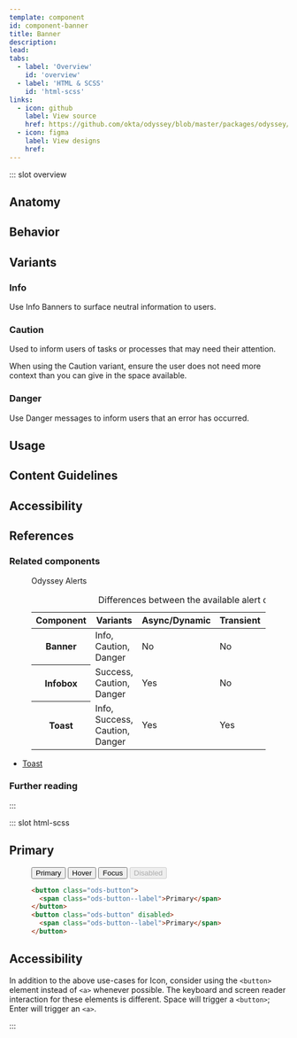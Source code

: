 ```yaml
---
template: component
id: component-banner
title: Banner
description:
lead:
tabs:
  - label: 'Overview'
    id: 'overview'
  - label: 'HTML & SCSS'
    id: 'html-scss'
links:
  - icon: github
    label: View source
    href: https://github.com/okta/odyssey/blob/master/packages/odyssey/src/scss/components/_banner.scss
  - icon: figma
    label: View designs
    href:
---
```


::: slot overview

## Anatomy

## Behavior

## Variants

### Info

<Description>

Use Info Banners to surface neutral information to users.

</Description>

<Visual layout="wide" content="full">
  <template>
    <aside class="ods-banner is-ods-banner-info">
      <span class="ods-banner--icon">
        <OdsIcon icon="get-info"></OdsIcon>
      </span>
      <h1 class="ods-banner--title">New launch scheduled</h1>
      <p class="ods-banner--content">
        The mission to Sagitarius A has been set for January 7.
      </p>
      <section class="ods-banner--actions">
        <a href="#">View itinerary</a>
      </section>
      <button class="ods-banner--dismiss" aria-label="Dismiss banner"></button>
    </aside>
  </template>
</Visual>

<Visual layout="wide" content="full">
  <template>
    <aside class="ods-banner is-ods-banner-info">
      <span class="ods-banner--icon">
        <OdsIcon icon="get-info"></OdsIcon>
      </span>
      <p class="ods-banner--content">
        The mission to Sagitarius A has been set for January 7.
      </p>
      <section class="ods-banner--actions">
        <a href="#">View itinerary</a>
      </section>
      <button class="ods-banner--dismiss" aria-label="Dismiss banner"></button>
    </aside>
  </template>
</Visual>

<Visual layout="wide" content="full">
  <template>
    <aside class="ods-banner is-ods-banner-info">
      <span class="ods-banner--icon">
        <OdsIcon icon="get-info"></OdsIcon>
      </span>
      <h1 class="ods-banner--title">New launch scheduled</h1>
      <p class="ods-banner--content">
        The mission to Sagitarius A has been set for January 7.
      </p>
      <section class="ods-banner--actions">
        <a href="#">View itinerary</a>
      </section>
    </aside>
  </template>
</Visual>

<Visual layout="wide" content="full">
  <template>
    <aside class="ods-banner is-ods-banner-info">
      <span class="ods-banner--icon">
        <OdsIcon icon="get-info"></OdsIcon>
      </span>
      <p class="ods-banner--content">
        The mission to Sagitarius A has been set for January 7.
      </p>
      <section class="ods-banner--actions">
        <a href="#">View itinerary</a>
      </section>
    </aside>
  </template>
</Visual>

### Caution

<Description>

Used to inform users of tasks or processes that may need their attention.

When using the Caution variant, ensure the user does not need more context than you can give in the space available.

</Description>

<Visual layout="wide" content="full">
  <template>
    <aside class="ods-banner is-ods-banner-caution is-ods-banner-dismissable">
      <span class="ods-banner--icon">
        <OdsIcon icon="caution"></OdsIcon>
      </span>
      <h1 class="ods-banner--title">Safety checks incomplete</h1>
      <p class="ods-banner--content">
        Severe solar winds detected. Local system flights may be delayed.
      </p>
      <section class="ods-banner--actions">
        <a href="#">View reports</a>
      </section>
      <button class="ods-banner--dismiss" aria-label="Dismiss banner"></button>
    </aside>
  </template>
</Visual>

<Visual layout="wide" content="full">
  <template>
    <aside class="ods-banner is-ods-banner-caution is-ods-banner-dimissable">
      <span class="ods-banner--icon">
        <OdsIcon icon="caution"></OdsIcon>
      </span>
      <p class="ods-banner--content">
        Severe solar winds detected. Local system flights may be delayed.
      </p>
      <section class="ods-banner--actions">
        <a href="#">View reports</a>
      </section>
      <button class="ods-banner--dismiss" aria-label="Dismiss banner"></button>
    </aside>
  </template>
</Visual>

<Visual layout="wide" content="full">
  <template>
    <aside class="ods-banner is-ods-banner-caution">
      <span class="ods-banner--icon">
        <OdsIcon icon="caution"></OdsIcon>
      </span>
      <h1 class="ods-banner--title">Safety checks incomplete</h1>
      <p class="ods-banner--content">
        Severe solar winds detected. Local system flights may be delayed.
      </p>
      <section class="ods-banner--actions">
        <a href="#">View reports</a>
      </section>
    </aside>
  </template>
</Visual>

<Visual layout="wide" content="full">
  <template>
    <aside class="ods-banner is-ods-banner-caution">
      <span class="ods-banner--icon">
        <OdsIcon icon="caution"></OdsIcon>
      </span>
      <p class="ods-banner--content">
        Severe solar winds detected. Local system flights may be delayed.
      </p>
      <section class="ods-banner--actions">
        <a href="#">View reports</a>
      </section>
    </aside>
  </template>
</Visual>

### Danger

<Description>

Use Danger messages to inform users that an error has occurred.

</Description>

<Visual layout="wide" content="full">
  <template>
    <aside class="ods-banner is-ods-banner-danger">
      <span class="ods-banner--icon">
        <OdsIcon icon="error"></OdsIcon>
      </span>
      <h1 class="ods-banner--title">Safety checks have failed</h1>
      <p class="ods-banner--content">
        Hangar 18 has been compromised.
      </p>
      <section class="ods-banner--actions">
        <a href="#">Seal bulkhead doors</a>
      </section>
      <button class="ods-banner--dismiss" aria-label="Dismiss banner"></button>
    </aside>
  </template>
</Visual>

<Visual layout="wide" content="full">
  <template>
    <aside class="ods-banner is-ods-banner-danger">
      <span class="ods-banner--icon">
        <OdsIcon icon="error"></OdsIcon>
      </span>
      <p class="ods-banner--content">
        Hangar 18 has been compromised.
      </p>
      <section class="ods-banner--actions">
        <a href="#">Seal bulkhead doors</a>
      </section>
      <button class="ods-banner--dismiss" aria-label="Dismiss banner"></button>
    </aside>
  </template>
</Visual>

<Visual layout="wide" content="full">
  <template>
    <aside class="ods-banner is-ods-banner-danger">
      <span class="ods-banner--icon">
        <OdsIcon icon="error"></OdsIcon>
      </span>
      <h1 class="ods-banner--title">Safety checks have failed</h1>
      <p class="ods-banner--content">
        Hangar 18 has been compromised.
      </p>
      <section class="ods-banner--actions">
        <a href="#">Seal bulkhead doors</a>
      </section>
    </aside>
  </template>
</Visual>

<Visual layout="wide" content="full">
  <template>
    <aside class="ods-banner is-ods-banner-danger">
      <span class="ods-banner--icon">
        <OdsIcon icon="error"></OdsIcon>
      </span>
      <p class="ods-banner--content">
        Hangar 18 has been compromised.
      </p>
      <section class="ods-banner--actions">
        <a href="#">Seal bulkhead doors</a>
      </section>
    </aside>
  </template>
</Visual>

## Usage

## Content Guidelines

## Accessibility

## References

### Related components

<figure class="ods-table--figure">
  <figcaption class="ods-table--figcaption">
    Odyssey Alerts
  </figcaption>
  <table class="ods-table">
    <caption>Differences between the available alert components</caption>
    <thead>
      <tr>
        <th scope="column">Component</th>
        <th scope="column">Variants</th>
        <th scope="column">Async/Dynamic</th>
        <th scope="column">Transient</th>
        <th scope="column">Dismissable</th>
        <th scope="column">Actionable</th>
      </tr>
    </thead>
    <tbody>
      <tr>
        <th scope="row">Banner</th>
        <td>Info, Caution, Danger</td>
        <td>No</td>
        <td>No</td>
        <td>Yes</td>
        <td>Yes</td>
      </tr>
      <tr>
        <th scope="row">Infobox</th>
        <td>Success, Caution, Danger</td>
        <td>Yes</td>
        <td>No</td>
        <td>No</td>
        <td>Yes</td>
      </tr>
      <tr>
        <th scope="row">Toast</th>
        <td>Info, Success, Caution, Danger</td>
        <td>Yes</td>
        <td>Yes</td>
        <td>Yes</td>
        <td>No</td>
      </tr>
    </tbody>
  </table>
</figure>

<Description>

- <a href="/components/toast">Toast</a>

</Description>

### Further reading

:::

::: slot html-scss

## Primary

<figure class="docs-example">
  <div class="docs-example--rendered">
    <button class="ods-button">
      <span class="ods-button--label">Primary</span>
    </button>
    <button class="ods-button is-ods-button-hover">
      <span class="ods-button--label">Hover</span>
    </button>
    <button class="ods-button is-ods-button-focus">
      <span class="ods-button--label">Focus</span>
    </button>
    <button class="ods-button" disabled>
      <span class="ods-button--label">Disabled</span>
    </button>
  </div>

  ```html
  <button class="ods-button">
    <span class="ods-button--label">Primary</span>
  </button>
  <button class="ods-button" disabled>
    <span class="ods-button--label">Primary</span>
  </button>
  ```
</figure>

## Accessibility

<Description>

In addition to the above use-cases for Icon, consider using the `<button>` element instead of `<a>` whenever possible. The keyboard and screen reader interaction for these elements is different. Space will trigger a `<button>`; Enter will trigger an `<a>`.

</Description>
:::
